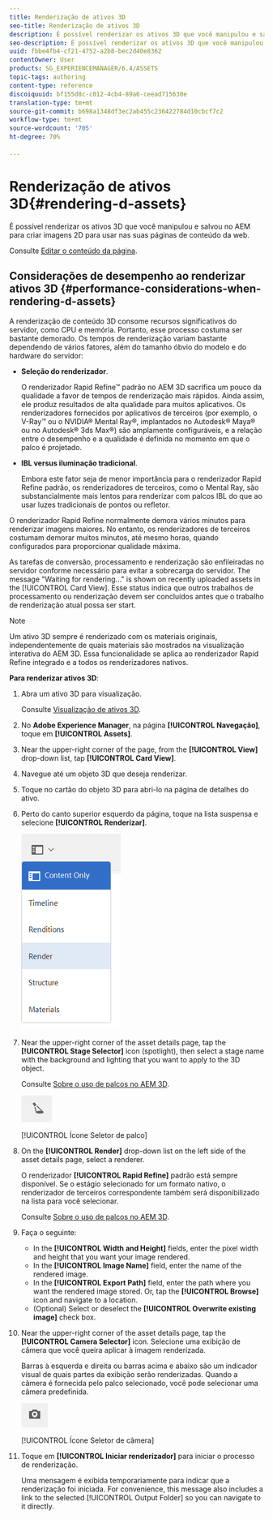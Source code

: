 ```yaml
---
title: Renderização de ativos 3D
seo-title: Renderização de ativos 3D
description: É possível renderizar os ativos 3D que você manipulou e salvou no AEM para criar imagens 2D para usar nas suas páginas de conteúdo da web.
seo-description: É possível renderizar os ativos 3D que você manipulou e salvou no AEM para criar imagens 2D para usar nas suas páginas de conteúdo da web.
uuid: fbbe4fb4-cf21-4752-a2b8-bec2d40e8362
contentOwner: User
products: SG_EXPERIENCEMANAGER/6.4/ASSETS
topic-tags: authoring
content-type: reference
discoiquuid: bf155d8c-c012-4cb4-89a6-ceead715630e
translation-type: tm+mt
source-git-commit: b698a1348df3ec2ab455c236422784d10cbcf7c2
workflow-type: tm+mt
source-wordcount: '705'
ht-degree: 70%

---
```



# Renderização de ativos 3D{#rendering-d-assets}

É possível renderizar os ativos 3D que você manipulou e salvou no AEM para criar imagens 2D para usar nas suas páginas de conteúdo da web.

Consulte [Editar o conteúdo da página](/help/sites-authoring/qg-page-authoring.md#editing-your-page-content).

## Considerações de desempenho ao renderizar ativos 3D {#performance-considerations-when-rendering-d-assets}

A renderização de conteúdo 3D consome recursos significativos do servidor, como CPU e memória. Portanto, esse processo costuma ser bastante demorado. Os tempos de renderização variam bastante dependendo de vários fatores, além do tamanho óbvio do modelo e do hardware do servidor:

* **Seleção do renderizador**.

   O renderizador Rapid Refine™ padrão no AEM 3D sacrifica um pouco da qualidade a favor de tempos de renderização mais rápidos. Ainda assim, ele produz resultados de alta qualidade para muitos aplicativos. Os renderizadores fornecidos por aplicativos de terceiros (por exemplo, o V-Ray™ ou o NVIDIA® Mental Ray®, implantados no Autodesk® Maya® ou no Autodesk® 3ds Max®) são amplamente configuráveis, e a relação entre o desempenho e a qualidade é definida no momento em que o palco é projetado.

* **IBL versus iluminação tradicional**.

   Embora este fator seja de menor importância para o renderizador Rapid Refine padrão, os renderizadores de terceiros, como o Mental Ray, são substancialmente mais lentos para renderizar com palcos IBL do que ao usar luzes tradicionais de pontos ou refletor.

O renderizador Rapid Refine normalmente demora vários minutos para renderizar imagens maiores. No entanto, os renderizadores de terceiros costumam demorar muitos minutos, até mesmo horas, quando configurados para proporcionar qualidade máxima.

As tarefas de conversão, processamento e renderização são enfileiradas no servidor conforme necessário para evitar a sobrecarga do servidor. The message &quot;Waiting for rendering...&quot; is shown on recently uploaded assets in the [!UICONTROL Card View]. Esse status indica que outros trabalhos de processamento ou renderização devem ser concluídos antes que o trabalho de renderização atual possa ser start.

>[!NOTE]
>
>Um ativo 3D sempre é renderizado com os materiais originais, independentemente de quais materiais são mostrados na visualização interativa do AEM 3D. Essa funcionalidade se aplica ao renderizador Rapid Refine integrado e a todos os renderizadores nativos.

**Para renderizar ativos 3D**:

1. Abra um ativo 3D para visualização.

   Consulte [Visualização de ativos 3D](/help/sites-classic-ui-authoring/classicui-view-3d-assets.md).

1. No **Adobe Experience Manager**, na página **[!UICONTROL Navegação]**, toque em **[!UICONTROL Assets]**.
1. Near the upper-right corner of the page, from the **[!UICONTROL View]** drop-down list, tap **[!UICONTROL Card View]**.
1. Navegue até um objeto 3D que deseja renderizar.

1. Toque no cartão do objeto 3D para abri-lo na página de detalhes do ativo.
1. Perto do canto superior esquerdo da página, toque na lista suspensa e selecione **[!UICONTROL Renderizar]**.

   ![chlimage_1-13](assets/chlimage_1-13.png)

1. Near the upper-right corner of the asset details page, tap the **[!UICONTROL Stage Selector]** icon (spotlight), then select a stage name with the background and lighting that you want to apply to the 3D object.

   Consulte [Sobre o uso de palcos no AEM 3D](/help/sites-classic-ui-authoring/classicui-stages-aem3d.md).

   ![chlimage_1-14](assets/chlimage_1-14.png)

   [!UICONTROL Ícone Seletor de palco]

1. On the **[!UICONTROL Render]** drop-down list on the left side of the asset details page, select a renderer.

   O renderizador **[!UICONTROL Rapid Refine]** padrão está sempre disponível. Se o estágio selecionado for um formato nativo, o renderizador de terceiros correspondente também será disponibilizado na lista para você selecionar.

   Consulte [Sobre o uso de palcos no AEM 3D](/help/sites-classic-ui-authoring/classicui-stages-aem3d.md).

1. Faça o seguinte:

   * In the **[!UICONTROL Width and Height]** fields, enter the pixel width and height that you want your image rendered.
   * In the **[!UICONTROL Image Name]** field, enter the name of the rendered image.
   * In the **[!UICONTROL Export Path]** field, enter the path where you want the rendered image stored. Or, tap the **[!UICONTROL Browse]** icon and navigate to a location.
   * (Optional) Select or deselect the **[!UICONTROL Overwrite existing image]** check box.

1. Near the upper-right corner of the asset details page, tap the **[!UICONTROL Camera Selector]** icon. Selecione uma exibição de câmera que você queira aplicar à imagem renderizada.

   Barras à esquerda e direita ou barras acima e abaixo são um indicador visual de quais partes da exibição serão renderizadas. Quando a câmera é fornecida pelo palco selecionado, você pode selecionar uma câmera predefinida.

   ![chlimage_1-15](assets/chlimage_1-15.png)

   [!UICONTROL Ícone Seletor de câmera]

1. Toque em **[!UICONTROL Iniciar renderizador]** para iniciar o processo de renderização.

   Uma mensagem é exibida temporariamente para indicar que a renderização foi iniciada. For convenience, this message also includes a link to the selected [!UICONTROL Output Folder] so you can navigate to it directly.

